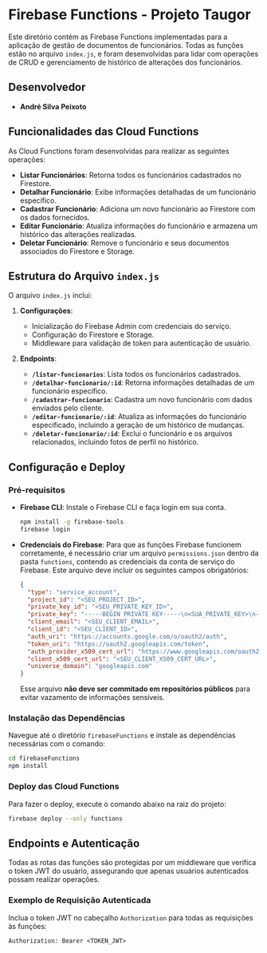 # Firebase Functions - Projeto Taugor

Este diretório contém as Firebase Functions implementadas para a aplicação de gestão de documentos de funcionários. Todas as funções estão no arquivo `index.js`, e foram desenvolvidas para lidar com operações de CRUD e gerenciamento de histórico de alterações dos funcionários.

## Desenvolvedor

- **André Silva Peixoto**

## Funcionalidades das Cloud Functions

As Cloud Functions foram desenvolvidas para realizar as seguintes operações:
- **Listar Funcionários**: Retorna todos os funcionários cadastrados no Firestore.
- **Detalhar Funcionário**: Exibe informações detalhadas de um funcionário específico.
- **Cadastrar Funcionário**: Adiciona um novo funcionário ao Firestore com os dados fornecidos.
- **Editar Funcionário**: Atualiza informações do funcionário e armazena um histórico das alterações realizadas.
- **Deletar Funcionário**: Remove o funcionário e seus documentos associados do Firestore e Storage.

## Estrutura do Arquivo `index.js`

O arquivo `index.js` inclui:

1. **Configurações**:
   - Inicialização do Firebase Admin com credenciais do serviço.
   - Configuração do Firestore e Storage.
   - Middleware para validação de token para autenticação de usuário.
  
2. **Endpoints**:
   - **`/listar-funcionarios`**: Lista todos os funcionários cadastrados.
   - **`/detalhar-funcionario/:id`**: Retorna informações detalhadas de um funcionário específico.
   - **`/cadastrar-funcionario`**: Cadastra um novo funcionário com dados enviados pelo cliente.
   - **`/editar-funcionario/:id`**: Atualiza as informações do funcionário especificado, incluindo a geração de um histórico de mudanças.
   - **`/deletar-funcionario/:id`**: Exclui o funcionário e os arquivos relacionados, incluindo fotos de perfil no histórico.

## Configuração e Deploy

### Pré-requisitos

- **Firebase CLI**: Instale o Firebase CLI e faça login em sua conta.
  ```bash
  npm install -g firebase-tools
  firebase login
  ```

- **Credenciais do Firebase**: Para que as funções Firebase funcionem corretamente, é necessário criar um arquivo `permissions.json` dentro da pasta `functions`, contendo as credenciais da conta de serviço do Firebase. Este arquivo deve incluir os seguintes campos obrigatórios:

  ```json
  {
    "type": "service_account",
    "project_id": "<SEU_PROJECT_ID>",
    "private_key_id": "<SEU_PRIVATE_KEY_ID>",
    "private_key": "-----BEGIN PRIVATE KEY-----\n<SUA_PRIVATE_KEY>\n-----END PRIVATE KEY-----\n",
    "client_email": "<SEU_CLIENT_EMAIL>",
    "client_id": "<SEU_CLIENT_ID>",
    "auth_uri": "https://accounts.google.com/o/oauth2/auth",
    "token_uri": "https://oauth2.googleapis.com/token",
    "auth_provider_x509_cert_url": "https://www.googleapis.com/oauth2/v1/certs",
    "client_x509_cert_url": "<SEU_CLIENT_X509_CERT_URL>",
    "universe_domain": "googleapis.com"
  }
  ```

  Esse arquivo **não deve ser commitado em repositórios públicos** para evitar vazamento de informações sensíveis.

### Instalação das Dependências

Navegue até o diretório `firebaseFunctions` e instale as dependências necessárias com o comando:

```bash
cd firebaseFunctions
npm install
```

### Deploy das Cloud Functions

Para fazer o deploy, execute o comando abaixo na raiz do projeto:

```bash
firebase deploy --only functions
```

## Endpoints e Autenticação

Todas as rotas das funções são protegidas por um middleware que verifica o token JWT do usuário, assegurando que apenas usuários autenticados possam realizar operações.

### Exemplo de Requisição Autenticada

Inclua o token JWT no cabeçalho `Authorization` para todas as requisições às funções:

```http
Authorization: Bearer <TOKEN_JWT>
``` 